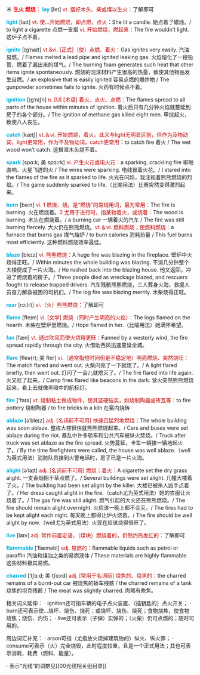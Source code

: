☀ <font color="red">**生火 燃烧：**</font>
<font color="sky blue">**lay**</font> [leɪ] 
<font color="#c00000">vt. 摆好木头、柴或煤以生火：</font>了解即可

<font color="sky blue">**light**</font> [laɪt] 
<font color="#c00000">vt. 使…开始燃烧，即点燃，点火：</font>She lit a candle. 她点着了蜡烛。/ to light a cigarette 点燃一支烟 <font color="#c00000">vi. 开始燃烧，燃起来：</font>The fire wouldn’t light. 这炉子点不着。
           
<font color="sky blue">**ignite**</font> [ɪgˈnaɪt]
<font color="#c00000">vt.&vi. [正式]（使）点燃、着火：</font>Gas ignites very easily. 汽油易燃。/ Flames melted a lead pipe and ignited leaking gas. 火焰熔化了一段铅管，燃着了漏出来的煤气。/ The burning foam generates such heat that other items ignite spontaneously. 燃烧的泡沫材料产生很高的热量，致使其他物品发生自燃。/ an explosive that is easily ignited 容易点燃的爆炸物 / The gunpowder sometimes fails to ignite. 火药有时候点不着。
           
<font color="sky blue">**ignition**</font> [ɪgˈnɪʃn]
<font color="#c00000">n. [U] [术语] 着火、点火、点燃：</font>The flames spread to all parts of the house within minutes of ignition. 着火后只有几分钟火焰就蔓延到房子的各个部分。/ The ignition of methane gas killed eight men. 甲烷起火，致使八人丧生。
 
<font color="sky blue">**catch**</font> [kætʃ] 
<font color="#c00000">vt.＆vi. 开始燃烧，着火。此义与light无明显区别，但作为及物动词，light更常用，作为不及物动词，catch更常用：</font>to catch fire 着火 / The wet wood won’t catch. 这根湿木头烧不着。
           
<font color="sky blue">**spark**</font> [spɑ:k; 美 spɑ:rk]
<font color="#c00000">vi. 产生火花或电火花：</font>a sparking, crackling fire 噼啪直响、火星飞迸的火 / The wires were sparking. 电线冒着火花。/ I stared into the flames of the fire as it sparked to life. 火光在闪烁，我注视着熊熊燃烧的烈焰。/ The game suddenly sparked to life.（比喻用法）比赛突然变得激烈起来。

<font color="sky blue">**burn**</font> [bə:n] 
<font color="#c00000">vi. 1 燃烧、烧。是“燃烧”的常规用词，最为常用：</font>The fire is burning. 火在燃烧着。<font color="#c00000">2 尤用于进行时，指某物着火，或烧着：</font>The wood is burning. 木头在燃烧着。/ a burning car 一辆着火的汽车 / The fire was still burning fiercely. 大火仍在熊熊燃烧。<font color="#c00000">vt.＆vi. 燃料燃烧；使燃料燃烧：</font>a furnace that burns gas 煤气熔炉 / to burn calories 消耗热量 / This fuel burns most efficiently. 这种燃料燃烧效率最佳。
                      
<font color="sky blue">**blaze**</font> [bleɪz]
<font color="#c00000">vi. 熊熊燃烧：</font>A huge fire was blazing in the fireplace. 壁炉中火烧得正旺。/ Within minutes the whole building was blazing. 不消几分钟整个大楼便成了一片火海。/ He rushed back into the blazing house. 他又返回，冲进了燃烧着的房子。/ Three people died as wreckage blazed, and rescuers fought to release trapped drivers. 汽车残骸熊熊燃烧，三人葬身火海，救援人员奋力解救被困的司机们。/ The log fire was blazing merrily. 木柴烧得正旺。

<font color="sky blue">**roar**</font> [rɔ:(r)]
<font color="#c00000">vi.（火）熊熊燃烧：</font>了解即可

<font color="sky blue">**flame**</font> [fleɪm] 
<font color="#c00000">vi. [文学] 燃烧（同时产生明亮的火焰）：</font>The logs flamed on the hearth. 木柴在壁炉里燃烧。/ Hope flamed in her.（比喻用法）她满怀希望。

<font color="sky blue">**fan**</font> [fæn] 
<font color="#c00000">vt. 通过吹风而使火烧得更旺：</font>Fanned by a westerly wind, the fire spread rapidly through the city. 火借助西风迅速蔓延全城。
           
<font color="sky blue">**flare**</font> [fleə(r); 美 fler]
<font color="#c00000">vi.（通常指短时间但是不稳定地）明亮燃烧、突然烧旺：</font>The match flared and went out. 火柴闪亮了一下就熄了。/ A light flared briefly, then went out. 灯闪了一会儿就熄灭了。/ The fire flared into life again. 火又旺了起来。/ Camp fires flared like beacons in the dark. 营火突然熊熊燃烧起来，看上去就像黑暗中的航标灯。

<font color="sky blue">**fire**</font> ['faɪə] 
<font color="#c00000">vt. 烧制粘土做成物件，使其坚硬结实，如烧制陶器或砖瓦等：</font>to fire pottery 烧制陶器 / to fire bricks in a kiln 在窑内烧砖
           
<font color="sky blue">**ablaze**</font> [əˈbleɪz]
<font color="#c00000">adj. [名词前不可用] 快速且猛烈地燃烧：</font>The whole building was soon ablaze. 整栋大楼很快就熊熊燃烧起来。/ Cars and buses were set ablaze during the riot. 暴乱中许多轿车和公共汽车被纵火焚烧。/ Truck after truck was set ablaze as the fire spread. 火势蔓延，卡车一辆接一辆地起火了。/ By the time firefighters were called, the house was well ablaze.（well为英式用法）消防队员接到火警电话时，房子已是一片火海。
           
<font color="sky blue">**alight**</font> [əˈlaɪt]
<font color="#c00000">adj. [名词前不可用] 燃烧；着火：</font>A cigarette set the dry grass alight. 一支香烟把干草点燃了。/ Several buildings were set alight. 几幢大楼着了火。/ The building had been set alight by the killer. 大楼已被杀人凶手点着了。/ Her dress caught alight in the fire.（catch尤为英式用法）她的衣服让火烧着了。/ The gas fire was still alight. 燃气引起的大火还在熊熊燃烧。/ The fire should remain alight overnight. 火应该一晚上都不会灭。/ The fires had to be kept alight each night. 每天晚上都得让炉火烧着。/ The fire should be well alight by now.（well尤为英式用法）火现在应该烧得很旺了。

<font color="sky blue">**live**</font> [laɪv] 
<font color="#c00000">adj. 常作前置定语，（煤块）燃烧着的，仍然灼热发红的：</font>了解即可 
           
<font color="sky blue">**flammable**</font> [ˈflæməbl]
<font color="#c00000">adj. 易燃的：</font>flammable liquids such as petrol or paraffin 汽油和煤油之类的易燃液体 / These materials are highly flammable. 这些材料极其易燃。
           
<font color="sky blue">**charred**</font> [ˈtʃɑ:d; 美 tʃɑ:rd]
<font color="#c00000">adj. [常用于名词前] 烧焦的、烧黑的：</font>the charred remains of a burnt-out car 被烧焦的轿车残骸 / the charred remains of a tank 烧焦的坦克残骸 / The meat was slightly charred. 肉略有些焦。

相关词义延伸：
· ignition还可指车辆的电子点火装置、（插钥匙的）点火开关；
· burn还可表示使…烧坏、烧伤、烧死；或烧坏、烧伤、烧死；食物烧焦，使食物烧焦；烧伤、灼伤；
· live还可表示（子弹）实弹的；（火柴）仍可点燃的；随时可用的。

周边词汇补充：
· arson可指（尤指放火烧掉建筑物的）纵火、纵火罪；
· consume可表示（火）完全烧毁，此时程度较重，且是一个正式用法；其也可表示消耗、耗费（燃料、能量）。

· 表示“光线”的词群见[[00光线相关组目录]]
